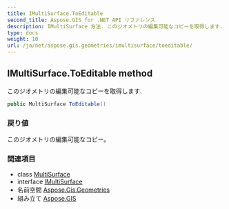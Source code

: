 ```yaml
---
title: IMultiSurface.ToEditable
second_title: Aspose.GIS for .NET API リファレンス
description: IMultiSurface 方法. このジオメトリの編集可能なコピーを取得します.
type: docs
weight: 10
url: /ja/net/aspose.gis.geometries/imultisurface/toeditable/
---
```

## IMultiSurface.ToEditable method

このジオメトリの編集可能なコピーを取得します.

```csharp
public MultiSurface ToEditable()
```

### 戻り値

このジオメトリの編集可能なコピー。

### 関連項目

* class [MultiSurface](../../multisurface/)
* interface [IMultiSurface](../)
* 名前空間 [Aspose.Gis.Geometries](../../imultisurface/)
* 組み立て [Aspose.GIS](../../../)


